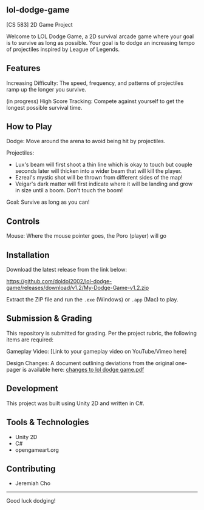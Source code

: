 lol-dodge-game
-----------------------------------------------------------------------------------
[CS 583] 2D Game Project

Welcome to LOL Dodge Game, a 2D survival arcade game where your goal is to survive as long as possible. Your goal is to dodge an increasing tempo of projectiles inspired by League of Legends.

Features
-----------------------------------------------------------------------------------

Increasing Difficulty: The speed, frequency, and patterns of projectiles ramp up the longer you survive.

(in progress)
High Score Tracking: Compete against yourself to get the longest possible survival time. 


How to Play
-----------------------------------------------------------------------------------

Dodge: Move around the arena to avoid being hit by projectiles.

Projectiles: 
- Lux's beam will first shoot a thin line which is okay to touch but couple seconds later will thicken into a wider beam that will kill the player.
- Ezreal's mystic shot will be thrown from different sides of the map!
- Veigar's dark matter will first indicate where it will be landing and grow in size until a boom. Don't touch the boom!
  
Goal: Survive as long as you can!


Controls
-----------------------------------------------------------------------------------

Mouse: Where the mouse pointer goes, the Poro (player) will go

Installation
-----------------------------------------------------------------------------------
Download the latest release from the link below:

https://github.com/doldol2002/lol-dodge-game/releases/download/v1.2/My-Dodge-Game-v1.2.zip

Extract the ZIP file and run the `.exe` (Windows) or `.app` (Mac) to play.


Submission & Grading
-----------------------------------------------------------------------------------

This repository is submitted for grading. Per the project rubric, the following items are required:

Gameplay Video: [Link to your gameplay video on YouTube/Vimeo here]

Design Changes: A document outlining deviations from the original one-pager is available here: [changes to lol dodge game.pdf](https://github.com/user-attachments/files/23110666/changes.to.lol.dodge.game.pdf)


Development
-----------------------------------------------------------------------------------

This project was built using Unity 2D and written in C#.


Tools & Technologies
-----------------------------------------------------------------------------------

- Unity 2D
- C#
- opengameart.org


Contributing
-----------------------------------------------------------------------------------

- Jeremiah Cho

-----------------------------------------------------------------------------------

Good luck dodging!
